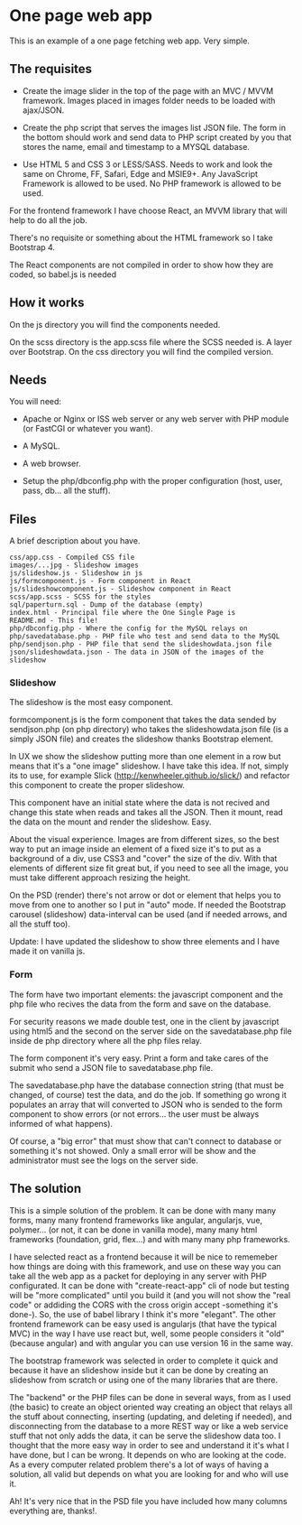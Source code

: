 # One page web app

This is an example of a one page fetching web app. Very simple.

## The requisites

- Create the image slider in the top of the page with an MVC / MVVM framework. Images placed in images folder needs to be loaded with ajax/JSON.

- Create the php script that serves the images list JSON file. The form in the bottom should work and send data to PHP script created by you that stores the name, email and timestamp to a MYSQL database.

- Use HTML 5 and CSS 3 or LESS/SASS.  Needs to work and look the same on Chrome, FF, Safari, Edge and MSIE9+. Any JavaScript Framework is allowed to be used. No PHP framework is allowed to be used.

For the frontend framework I have choose React, an MVVM library that will help to do all the job.

There's no requisite or something about the HTML framework so I take Bootstrap 4.

The React components are not compiled in order to show how they are coded, so babel.js is needed

## How it works

On the js directory you will find the components needed.

On the scss directory is the app.scss file where the SCSS needed is. A layer over Bootstrap. On the css directory you will find the compiled version.

## Needs

You will need:

- Apache or Nginx or ISS web server or any web server with PHP module (or FastCGI or whatever you want).

- A MySQL.

- A web browser.

- Setup the php/dbconfig.php with the proper configuration (host, user, pass, db... all the stuff).

## Files

A brief description about you have.

```
css/app.css - Compiled CSS file
images/...jpg - Slideshow images
js/slideshow.js - Slideshow in js
js/formcomponent.js - Form component in React
js/slideshowcomponent.js - Slideshow component in React
scss/app.scss - SCSS for the styles
sql/paperturn.sql - Dump of the database (empty)
index.html - Principal file where the One Single Page is
README.md - This file!
php/dbconfig.php - Where the config for the MySQL relays on
php/savedatabase.php - PHP file who test and send data to the MySQL
php/sendjson.php - PHP file that send the slideshowdata.json file
json/slideshowdata.json - The data in JSON of the images of the slideshow
```

### Slideshow

The slideshow is the most easy component.

formcomponent.js is the form component that takes the data sended by sendjson.php (on php directory) who takes the slideshowdata.json file (is a simply JSON file) and creates the slideshow thanks Bootstrap element.

In UX we show the slideshow putting more than one element in a row but means that it's a "one image" slideshow. I have take this idea. If not, simply its to use, for example Slick (http://kenwheeler.github.io/slick/) and refactor this component to create the proper slideshow.

This component have an initial state where the data is not recived and change this state when reads and takes all the JSON. Then it mount, read the data on the mount and render the slideshow. Easy.

About the visual experience. Images are from different sizes, so the best way to put an image inside an element of a fixed size it's to put as a background of a div, use CSS3 and "cover" the size of the div. With that elements of different size fit great but, if you need to see all the image, you must take different approach resizing the height.

On the PSD (render) there's not arrow or dot or element that helps you to move from one to another so I put in "auto" mode. If needed the Bootstrap carousel (slideshow) data-interval can be used (and if needed arrows, and all the stuff too).

Update: I have updated the slideshow to show three elements and I have made it on vanilla js.

### Form

The form have two important elements: the javascript component and the php file who recives the data from the form and save on the database.

For security reasons we made double test, one in the client by javascript using html5 and the second on the server side on the savedatabase.php file inside de php directory where all the php files relay.

The form component it's very easy. Print a form and take cares of the submit who send a JSON file to savedatabase.php file.

The savedatabase.php have the database connection string (that must be changed, of course) test the data, and do the job. If something go wrong it populates an array that will converted to JSON who is sended to the form component to show errors (or not errors... the user must be always informed of what happens).

Of course, a "big error" that must show that can't connect to database or something it's not showed. Only a small error will be show and the administrator must see the logs on the server side.

## The solution

This is a simple solution of the problem. It can be done with many many forms, many many frontend frameworks like angular, angularjs, vue, polymer... (or not, it can be done in vanilla mode), many many html frameworks (foundation, grid, flex...) and with many many php frameworks.

I have selected react as a frontend because it will be nice to rememeber how things are doing with this framework, and use on these way you can take all the web app as a packet for deploying in any server with PHP configurated. It can be done with "create-react-app" cli of node but testing will be "more complicated" until you build it (and you will not show the "real code" or addiding the CORS with the cross origin accept -something it's done-). So, the use of babel library I think it's more "elegant". The other frontend framework can be easy used is angularjs (that have the typical MVC) in the way I have use react but, well, some people considers it "old" (because angular) and with angular you can use version 16 in the same way.

The bootstrap framework was selected in order to complete it quick and because it have an slideshow inside but it can be done by creating an slideshow from scratch or using one of the many libraries that are there.

The "backend" or the PHP files can be done in several ways, from as I used (the basic) to create an object oriented way creating an object that relays all the stuff about connecting, inserting (updating, and deleting if needed), and disconnecting from the database to a more REST way or like a web service stuff that not only adds the data, it can be serve the slideshow data too. I thought that the more easy way in order to see and understand it it's what I have done, but I can be wrong. It depends on who are looking at the code. As a every computer related problem there's a lot of ways of having a solution, all valid but depends on what you are looking for and who will use it.

Ah! It's very nice that in the PSD file you have included how many columns everything are, thanks!.
